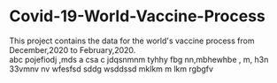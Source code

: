# Covid-19-World-Vaccine-Process
This project contains  the data for the world's vaccine process from December,2020 to February,2020.  
abc
pojefiodj
,mds a
csa c
jdqsnmnm
tyhhy
fbg
nn,mbhewhbe
, m,
h3n
33vmnv nv
wfesfsd
sddg
wsddssd
mklkm
m  lkm
rgbgfv
